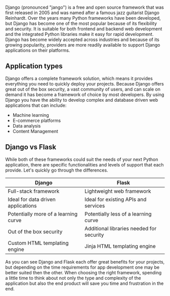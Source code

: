 Django (pronounced "jango") is a free and open source framework that was first released in 2005 and was named after a famous jazz guitarist Django Reinhardt. Over the years many Python frameworks have been developed, but Django has become one of the most popular because of its flexibility and security. It is suitable for both frontend and backend web development and the integrated Python libraries make it easy for rapid development. Django has become widely accepted across industries and because of its growing popularity, providers are more readily available to support Django applications on their platforms.

## Application types

Django offers a complete framework solution, which means it provides everything you need to quickly deploy your projects. Because Django offers great out of the box security, a vast community of users, and can scale on demand it has become a framework of choice by most developers. By using Django you have the ability to develop complex and database driven web applications that can include:

- Machine learning
- E-commerce platforms
- Data analysis
- Content Management

## Django vs Flask

While both of these frameworks could suit the needs of your next Python application, there are specific functionalities and levels of support that each provide. Let's quickly go through the differences.

Django | Flask
-------|-------
Full-stack framework | Lightweight web framework
Ideal for data driven applications | Ideal for existing APIs and services
Potentially more of a learning curve | Potentially less of a learning curve
Out of the box security | Additional libraries needed for security
Custom HTML templating engine | Jinja HTML templating engine

As you can see Django and Flask each offer great benefits for your projects, but depending on the time requirements for app development one may be better suited then the other. When choosing the right framework, spending a little time to think about not only the type and complexity of the application but also the end product will save you time and frustration in the end.
